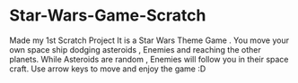 # Star-Wars-Game-Scratch
Made my 1st Scratch Project
It is a Star Wars Theme Game . 
You move your own space ship dodging asteroids , Enemies and reaching the other planets.
While Asteroids are random ,  Enemies will follow you in their space craft.
Use arrow keys to move and enjoy the game :D
